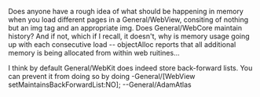Does anyone have a rough idea of what should be happening in memory when you load different pages in a General/WebView, consiting of nothing but an img tag and an appropriate img.  Does General/WebCore maintain history?  And if not, which if I recall, it doesn't, why is memory usage going up with each consecutive load -- objectAlloc reports that all additional  memory is being allocated from within web ruitines...

I think by default General/WebKit does indeed store back-forward lists. You can prevent it from doing so by doing -General/[WebView setMaintainsBackForwardList:NO]; --General/AdamAtlas